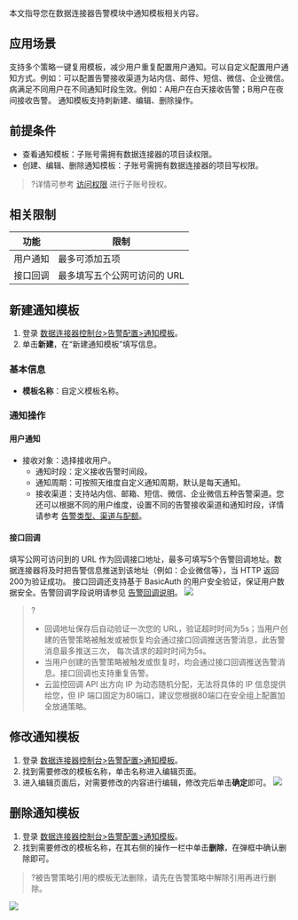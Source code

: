本文指导您在数据连接器告警模块中通知模板相关内容。

## 应用场景
支持多个策略一键复用模板，减少用户重复配置用户通知。可以自定义配置用户通知方式。例如：可以配置告警接收渠道为站内信、邮件、短信、微信、企业微信。病满足不同用户在不同通知时段生效。例如：A用户在白天接收告警；B用户在夜间接收告警。
通知模板支持刺新建、编辑、删除操作。

## 前提条件

- 查看通知模板：子账号需拥有数据连接器的项目读权限。
- 创建、编辑、删除通知模板：子账号需拥有数据连接器的项目写权限。

>?详情可参考 [访问权限](https://cloud.tencent.com/document/product/248/45428) 进行子账号授权。
## 相关限制

| 功能     | 限制                        |
| -------- | --------------------------- |
| 用户通知 | 最多可添加五项              |
| 接口回调 | 最多填写五个公网可访问的 URL |

## 新建通知模板


1. 登录 [数据连接器控制台>告警配置>通知模板](hhttps://console.cloud.tencent.com/eis/alarm)。
2. 单击**新建**，在“新建通知模板”填写信息。

### 基本信息
- **模板名称**：自定义模板名称。

### 通知操作
#### 用户通知
  - 接收对象：选择接收用户。
    - 通知时段：定义接收告警时间段。
    - 通知周期：可按照天维度自定义通知周期，默认是每天通知。
    - 接收渠道：支持站内信、邮箱、短信、微信、企业微信五种告警渠道。您还可以根据不同的用户维度，设置不同的告警接收渠道和通知时段，详情请参考 [告警类型、渠道与配额](https://cloud.tencent.com/document/product/248/17705)。

#### 接口回调
填写公网可访问到的 URL 作为回调接口地址，最多可填写5个告警回调地址。数据连接器将及时把告警信息推送到该地址（例如：企业微信等），当 HTTP 返回200为验证成功。
接口回调还支持基于 BasicAuth 的用户安全验证，保证用户数据安全。告警回调字段说明请参见 [告警回调说明](https://cloud.tencent.com/document/product/248/50409#.E5.91.8A.E8.AD.A6.E5.9B.9E.E8.B0.83.E5.8F.82.E6.95.B0.E8.AF.B4.E6.98.8E)。
![](https://qcloudimg.tencent-cloud.cn/raw/04fd8b48eb12f5579475fb980b2f5423.png)

> ? 
> - 回调地址保存后自动验证一次您的 URL，验证超时时间为5s；当用户创建的告警策略被触发或被恢复均会通过接口回调推送告警消息，此告警消息最多推送三次， 每次请求的超时时间为5s。
> - 当用户创建的告警策略被触发或恢复时，均会通过接口回调推送告警消息。接口回调也支持重复告警。
> - 云监控回调 API 出方向 IP 为动态随机分配，无法将具体的 IP 信息提供给您，但 IP 端口固定为80端口，建议您根据80端口在安全组上配置加全放通策略。

## 修改通知模板
1. 登录 [数据连接器控制台>告警配置>通知模板](hhttps://console.cloud.tencent.com/eis/alarm)。
2. 找到需要修改的模板名称，单击名称进入编辑页面。
3. 进入编辑页面后，对需要修改的内容进行编辑，修改完后单击**确定**即可。
![](https://qcloudimg.tencent-cloud.cn/raw/83725e8b8b091fddcf3824de3f155174.png)

## 删除通知模板
1. 登录 [数据连接器控制台>告警配置>通知模板](hhttps://console.cloud.tencent.com/eis/alarm)。
2. 找到需要修改的模板名称，在其右侧的操作一栏中单击**删除**，在弹框中确认删除即可。
>?被告警策略引用的模板无法删除，请先在告警策略中解除引用再进行删除。
>
![](https://qcloudimg.tencent-cloud.cn/raw/0898a0a8782934e3d2dc4a8545ccf514.png)


